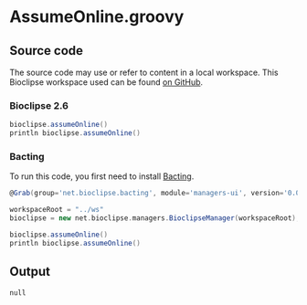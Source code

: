 # AssumeOnline.groovy
## Source code
The source code may use or refer to content in a local workspace. This
Bioclipse workspace used can be found
[on GitHub](https://github.com/bioclipse/bioclipse.scripting/tree/master/ws/).
### Bioclipse 2.6
```groovy
bioclipse.assumeOnline()
println bioclipse.assumeOnline()
```
### Bacting
To run this code, you first need to install
[Bacting](https://github.com/egonw/bacting).
<br />
```groovy
@Grab(group='net.bioclipse.bacting', module='managers-ui', version='0.0.3')

workspaceRoot = "../ws"
bioclipse = new net.bioclipse.managers.BioclipseManager(workspaceRoot);

bioclipse.assumeOnline()
println bioclipse.assumeOnline()
```
## Output
```plain
null
```
